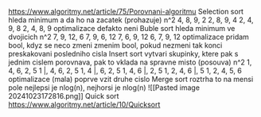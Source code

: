 https://www.algoritmy.net/article/75/Porovnani-algoritmu
Selection sort
	hleda minimum a da ho na zacatek (prohazuje)
	n^2
	4, 8, 9, 2
	2, 8, 9, 4
	2, 4, 9, 8
	2, 4, 8, 9
	optimalizace defakto neni
Buble sort
	hleda minimum ve dvojicich
	n^2
	7, 9, 12, 6
	7, 9, 6, 12
	7, 6, 9, 12
	6, 7, 9, 12
	optimalizace
		pridam bool, kdyz se neco zmeni zmenim bool, pokud nezmeni tak konci
		preskakovani posledniho cisla
Insert sort
	vytvari skupinky, ktere pak s jednim cislem porovnava, pak to vklada na spravne misto (posouva)
	n^2
	1, 4, 6, 2, 5
	1 |, 4, 6, 2, 5
	1, 4 |, 6, 2, 5
	1, 4, 6 |, 2, 5
	1, 2, 4, 6 |, 5
	1, 2, 4, 5, 6
	optimalizace (mala)
		poprve vzit druhe cislo
Merge sort
	roztrha to na mensi pole
	nejlepsi je nlog(n), nejhorsi je nlog(n)
	![[Pasted image 20241023172816.png]]
Quick sort
	https://www.algoritmy.net/article/10/Quicksort